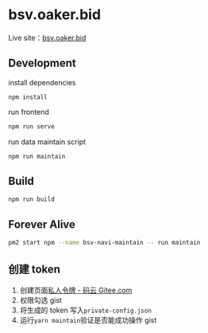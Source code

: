 # bsv.oaker.bid

Live site：[bsv.oaker.bid](https://bsv.oaker.bid/)

## Development

install dependencies
```
npm install
```

run frontend
```sh
npm run serve
```

run data maintain script
```sh
npm run maintain
```

## Build
```sh
npm run build
```

## Forever Alive
```sh
pm2 start npm --name bsv-navi-maintain -- run maintain
```

## 创建 token
1.  创建页面[私人令牌 - 码云 Gitee.com](https://gitee.com/personal_access_tokens)
2. 权限勾选 gist
3. 将生成的 token 写入`private-config.json`
4. 运行`yarn maintain`验证是否能成功操作 gist
